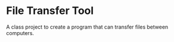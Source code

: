 # File Transfer Tool
A class project to create a program that can transfer files between computers.
